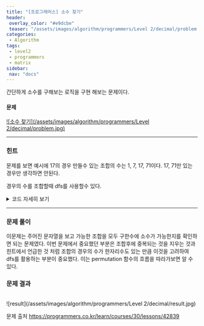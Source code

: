 ```yaml
---
title: "[프로그래머스] 소수 찾기"
header:
 overlay_color: "#e9dcbe"
 teaser: "/assets/images/algorithm/programmers/Level 2/decimal/problem.jpg"
categories:
 - Algorithm
tags:
 - level2
 - programmers
 - matrix
sidebar:
 nav: "docs"
---
```

<script type="text/javascript" 
src="https://cdn.mathjax.org/mathjax/latest/MathJax.js?config=TeX-AMS_HTML">
</script>

간단하게 소수를 구해보는 로직을 구현 해보는 문제이다.

#### 문제
[![소수 찾기](/assets/images/algorithm/programmers/Level 2/decimal/problem.jpg)](https://programmers.co.kr/learn/courses/30/lessons/42839)
 
 -------

### 힌트

 문제를 보면 예시에 17의 경우 만들수 있는 조합의 수는 1, 7, 17, 71이다. 17, 71만 있는 경우만 생각하면 안된다.

 경우의 수를 조합할때 dfs를 사용할수 있다. 

 <details>
 <summary>코드 자세히 보기</summary>
 <div markdown="1">

```cpp
#include <iostream>
#include <vector>
#include <algorithm>
using namespace std;
int n;
vector<bool> check(8, 0);
vector<int> ans;
string case_num = "";
string input;
bool check_decimal(int n)
{
 if (n == 0 || n == 1)
  return false;
 for (int i = 2; i * i <= n; i++)
 {
  if (n % i == 0)
   return false;
 }
 return true;
}
void permutation(int count)
{
 if (count == n)
  return;
 for (int i = 0; i < n; i++)
 {
  if (check[i] == true)
   continue;
  case_num += input[i];
  ans.push_back(stoi(case_num));
  check[i] = true;
  permutation(count + 1);
  check[i] = false;
  case_num.pop_back();
 }
}
int solution(string numbers)
{
 int answer = 0;
 n = numbers.size();
 input = numbers;
 permutation(0);
 sort(ans.begin(), ans.end());
 ans.erase(unique(ans.begin(), ans.end()), ans.end());
 for (int i = 0; i < ans.size(); i++)
 {
  if (check_decimal(ans[i]))
   answer++;
 }
 return answer;
}
 ```
 </div>
 </details>

------

### 문제 풀이

이문제는 주어진 문자열을 보고 가능한 조합을 모두 구한수에 소수가 가능한지를 확인하면 되는 문제였다. 이번 문제에서 중요했던 부분은 조합후에 중복되는 것을 지우는 것과 힌트에서 언급한 것 처럼 조합의 경우의 수가 한자리수도 있는 만큼 이것을 고려하여 dfs를 활용하는 부분이 중요했다. 이는 permutation 함수의 흐름을 따라가보면 알 수 있다.
  

### 문제 결과
<br>
![result](/assets/images/algorithm/programmers/Level 2/decimal/result.jpg)

문제 출처
<https://programmers.co.kr/learn/courses/30/lessons/42839>